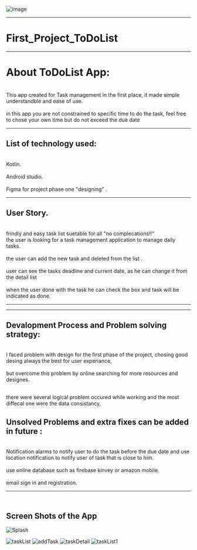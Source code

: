 
![image](https://user-images.githubusercontent.com/91452385/140163605-bc905803-1b3d-43ac-b406-2244fd5d7218.png)

--------------------------------------------------------------------------------------
# First_Project_ToDoList
--------------------------------------------------------------------------------------
# About ToDoList App:<br>

<br>This app created for Task management in the first place, it made simple understandble and ease of use. <br>
<br> in this app you are not constrained to specific time to do the task, feel free to chose your own time but do not exceed the due date<br>


---------------------------------------------------------------------------------------
## List of technology used:

<br> Kotlin. <br>
<br> Android studio. <br>
<br> Figma for project phase one "designing" . <br>

--------------------------------------------------------------------------------------

## User Story.
<br> frindly and easy task list suetable for all "no complecations!!"
<br> the user is looking for a task management application to manage daily tasks. <br> 
<br> the user can add the new task and deleted from the list . <br>
<br> user can see the tasks deadline and current date, as he can change it from the detail list <br>
<br> when the user done with the task he can check the box and task will be indicated as done.<br>

---------------------------------------------------------------------------------------
---------------------------------------------------------------------------------------

## Devalopment Process and Problem solving strategy:

<br> I faced problem with design for the first phase of the project, chosing good desing always the best for user experiance, <br>
<br> but overcome this problem by online searching for more resources and designes.

<br> there were several logical problem occured while working and the most diffecal one were the data consistancy,<br>


## Unsolved Problems and extra fixes can be added in future :

<br> Notification alarms to notify user to do the task before the due date and use location notification to notify user of task that is close to him. <br>
<br> use online database such as firebase kinvey or amazon mobile. <br>
<br> email sign in and registration. <br> 
 


-------------------------------------------------------------------------------------------------------------
## <br> Screen Shots of the App <br>

![Splash](https://user-images.githubusercontent.com/91452385/140149183-02553472-f568-4d2f-8353-1268c1169e20.png)

![taskList](https://user-images.githubusercontent.com/91452385/140148401-baaabcd9-c59a-4d5b-a025-efb9ef7340e3.jpg)
![addTask](https://user-images.githubusercontent.com/91452385/140148743-054480c5-d4b4-4dfd-ad6f-9448434ea302.jpg)
![taskDetail](https://user-images.githubusercontent.com/91452385/140148213-7e38da0d-046a-45a7-be34-34605b73ff14.jpg)
![taskList1](https://user-images.githubusercontent.com/91452385/140163273-f860f1a5-dbeb-4a92-878e-b16ad7b5114a.jpg)


